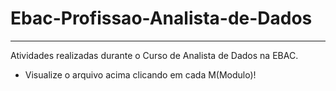 # **Ebac-Profissao-Analista-de-Dados**
---
Atividades realizadas durante o Curso de Analista de Dados na EBAC.

 - Visualize o arquivo acima clicando em cada M(Modulo)!
